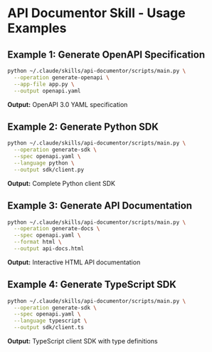 # API Documentor Skill - Usage Examples

## Example 1: Generate OpenAPI Specification

```bash
python ~/.claude/skills/api-documentor/scripts/main.py \
  --operation generate-openapi \
  --app-file app.py \
  --output openapi.yaml
```

**Output:** OpenAPI 3.0 YAML specification

## Example 2: Generate Python SDK

```bash
python ~/.claude/skills/api-documentor/scripts/main.py \
  --operation generate-sdk \
  --spec openapi.yaml \
  --language python \
  --output sdk/client.py
```

**Output:** Complete Python client SDK

## Example 3: Generate API Documentation

```bash
python ~/.claude/skills/api-documentor/scripts/main.py \
  --operation generate-docs \
  --spec openapi.yaml \
  --format html \
  --output api-docs.html
```

**Output:** Interactive HTML API documentation

## Example 4: Generate TypeScript SDK

```bash
python ~/.claude/skills/api-documentor/scripts/main.py \
  --operation generate-sdk \
  --spec openapi.yaml \
  --language typescript \
  --output sdk/client.ts
```

**Output:** TypeScript client SDK with type definitions
